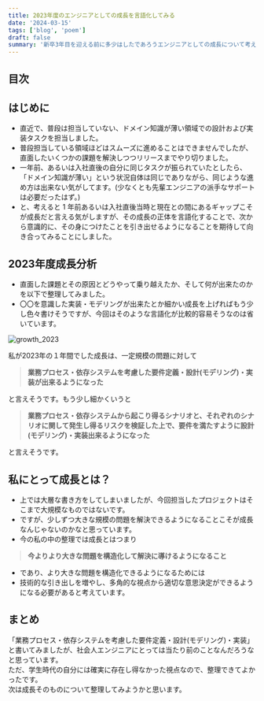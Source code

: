 ```yaml
---
title: 2023年度のエンジニアとしての成長を言語化してみる
date: '2024-03-15'
tags: ['blog', 'poem']
draft: false
summary: '新卒3年目を迎える前に多少はしたであろうエンジニアとしての成長について考えてみる'
---
```


## 目次

<TOCInline toc={props.toc} exclude="目次" toHeading={3} />

## はじめに

- 直近で、普段は担当していない、ドメイン知識が薄い領域での設計および実装タスクを担当しました。  
- 普段担当している領域ほどはスムーズに進めることはできませんでしたが、直面したいくつかの課題を解決しつつリリースまでやり切りました。  
- 一年前、あるいは入社直後の自分に同じタスクが振られていたとしたら、「ドメイン知識が薄い」という状況自体は同じでありながら、同じような進め方は出来ない気がしてます。(少なくとも先輩エンジニアの派手なサポートは必要だったはず。)  
- と、考えると 1 年前あるいは入社直後当時と現在との間にあるギャップこそが成長だと言える気がしますが、その成長の正体を言語化することで、次から意識的に、その身につけたことを引き出せるようになることを期待して向き合ってみることにしました。

## 2023年度成長分析

- 直面した課題とその原因とどうやって乗り越えたか、そして何が出来たのかを以下で整理してみました。
- 〇〇を意識した実装・モデリングが出来たとか細かい成長を上げればもう少し色々書けそうですが、今回はそのような言語化が比較的容易そうなのは省いています。

![growth_2023](/static/images/poem/growth_2023.png)

私が2023年の１年間でした成長は、一定規模の問題に対して

> **業務プロセス・依存システムを考慮した要件定義・設計(モデリング)・実装が出来るようになった**

と言えそうです。もう少し細かくいうと

> **業務プロセス・依存システムから起こり得るシナリオと、それぞれのシナリオに関して発生し得るリスクを検証した上で、要件を満たすように設計(モデリング)・実装出来るようになった**

と言えそうです。

## 私にとって成長とは？
- 上では大層な書き方をしてしまいましたが、今回担当したプロジェクトはそこまで大規模なものではないです。
- ですが、少しずつ大きな規模の問題を解決できるようになることこそが成長なんじゃないのかなと思っています。
- 今の私の中の整理では成長とはつまり

> **今よりより大きな問題を構造化して解決に導けるようになること**

- であり、より大きな問題を構造化できるようになるためには
- 技術的な引き出しを増やし、多角的な視点から適切な意思決定ができるようになる必要があると考えています。

## まとめ

「業務プロセス・依存システムを考慮した要件定義・設計(モデリング)・実装」と書いてみましたが、社会人エンジニアにとっては当たり前のことなんだろうなと思っています。  
ただ、学生時代の自分には確実に存在し得なかった視点なので、整理できてよかったです。  
次は成長そのものについて整理してみようかと思います。
